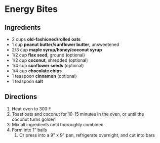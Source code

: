 # Energy Bites

## Ingredients

- 2 cups **old-fashioned/rolled oats**
- 1 cup **peanut butter/sunflower butter**, unsweetened
- 2/3 cup **maple syrup/honey/coconut syrup**
- 1/2 cup **flax seed**, ground (optional)
- 1/2 cup **coconut**, shredded (optional)
- 1/4 cup **sunflower seeds** (optional)
- 1/4 cup **chocolate chips**
- 1 teaspoon **cinnamon** (optional)
- 1 teaspoon **salt**

## Directions

1. Heat oven to 300 F
1. Toast oats and coconut for 10-15 minutes in the oven, or until the coconut turns golden
1. Mix all ingredients until thoroughly combined
1. Form into 1" balls
    1. Or press into a 9" x 9" pan, refrigerate overnight, and cut into bars
